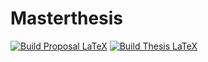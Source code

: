 # Masterthesis

[![Build Proposal LaTeX](https://github.com/lstwn/masterthesis/actions/workflows/build_proposal.yml/badge.svg)](https://github.com/lstwn/masterthesis/actions/workflows/build_proposal.yml)
[![Build Thesis LaTeX](https://github.com/lstwn/masterthesis/actions/workflows/build_thesis.yml/badge.svg)](https://github.com/lstwn/masterthesis/actions/workflows/build_thesis.yml)
